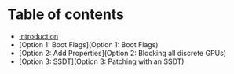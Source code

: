 # Table of contents

* [Introduction](README.md)
* [Option 1: Boot Flags](Option 1: Boot Flags)
* [Option 2: Add Properties](Option 2: Blocking all discrete GPUs)
* [Option 3: SSDT](Option 3: Patching with an SSDT)
